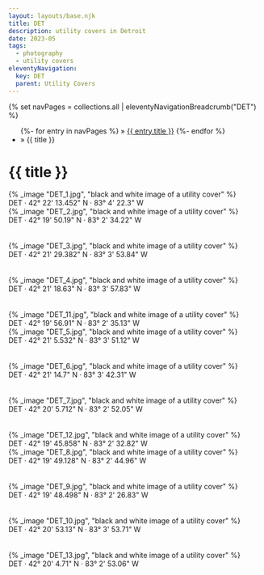 ```yaml
---
layout: layouts/base.njk
title: DET
description: utility covers in Detroit
date: 2023-05
tags:
  - photography
  - utility covers
eleventyNavigation:
  key: DET
  parent: Utility Covers
---
```


<div class="container">
	<div class="row">
		<div class="col">
			{% set navPages = collections.all | eleventyNavigationBreadcrumb("DET") %}
			<ul class="post-metadata">
			{%- for entry in navPages %}
				<li{% if entry.url == page.url %} class="active-breadcrumb"{% endif %}>
    			» <a href="{{ entry.url }}">{{ entry.title }}</a>
  				</li>
			{%- endfor %}
				<li><active-breadcrumb>» {{ title }}</active-breadcrumb></li>
			</ul>
		<div class="col">
	</div>
	<div class="row">
		<div class="col-12 col-12-md col-4-lg">
			<h1>{{ title }}</h1>
		</div>
		<div class="col-12 col-1-md col-1-lg"></div>
		<div class="col">
			{% _image "DET_1.jpg", "black and white image of a utility cover" %}
			<figcaption>DET · 42° 22' 13.452" N · 83° 4' 22.3" W</figcaption>
		</div>
	</div>
	<div class="row">
		<div class="col">
			{% _image "DET_2.jpg", "black and white image of a utility cover" %}
			<figcaption>DET · 42° 19' 50.19" N · 83° 2' 34.22" W</figcaption>
			</br></br>
			{% _image "DET_3.jpg", "black and white image of a utility cover" %}
			<figcaption>DET · 42° 21' 29.382" N · 83° 3' 53.84" W</figcaption>
			</br></br>
			{% _image "DET_4.jpg", "black and white image of a utility cover" %}
			<figcaption>DET · 42° 21' 18.63" N · 83° 3' 57.83" W</figcaption>
			</br></br>
			{% _image "DET_11.jpg", "black and white image of a utility cover" %}
			<figcaption>DET · 42° 19' 56.91" N · 83° 2' 35.13" W</figcaption>
		</div>
		<div class="col">
			{% _image "DET_5.jpg", "black and white image of a utility cover" %}
			<figcaption>DET · 42° 21' 5.532" N · 83° 3' 51.12" W</figcaption>
			</br></br>
			{% _image "DET_6.jpg", "black and white image of a utility cover" %}
			<figcaption>DET · 42° 21' 14.7" N · 83° 3' 42.31" W</figcaption>
			</br></br>
			{% _image "DET_7.jpg", "black and white image of a utility cover" %}
			<figcaption>DET · 42° 20' 5.712" N · 83° 2' 52.05" W</figcaption>
			</br></br>
			{% _image "DET_12.jpg", "black and white image of a utility cover" %}
			<figcaption>DET · 42° 19' 45.858" N · 83° 2' 32.82" W</figcaption>
		</div>
		<div class="col">
			{% _image "DET_8.jpg", "black and white image of a utility cover" %}
			<figcaption>DET · 42° 19' 49.128" N · 83° 2' 44.96" W</figcaption>
			</br></br>
			{% _image "DET_9.jpg", "black and white image of a utility cover" %}
			<figcaption>DET · 42° 19' 48.498" N · 83° 2' 26.83" W</figcaption>
			</br></br>
			{% _image "DET_10.jpg", "black and white image of a utility cover" %}
			<figcaption>DET · 42° 20' 53.13" N · 83° 3' 53.71" W</figcaption>
			</br></br>
			{% _image "DET_13.jpg", "black and white image of a utility cover" %}
			<figcaption>DET · 42° 20' 4.71" N · 83° 2' 53.06" W</figcaption>
		</div>
	</div>
</div>